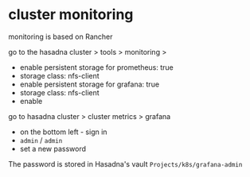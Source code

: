 # cluster monitoring

monitoring is based on Rancher

go to the hasadna cluster > tools > monitoring >
  * enable persistent storage for prometheus: true
  * storage class: nfs-client
  * enable persistent storage for grafana: true
  * storage class: nfs-client
  * enable

go to hasadna cluster > cluster metrics > grafana
  * on the bottom left - sign in
  * `admin` / `admin`
  * set a new password

The password is stored in Hasadna's vault `Projects/k8s/grafana-admin`
